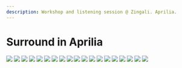 ```yaml
---
description: Workshop and listening session @ Zingali. Aprilia.
---
```


# Surround in Aprilia

![](https://raw.githubusercontent.com/grammaton/surround-journey/master/2010/2010-05-22-surround-aprilia/photos/2010-05-22-_DSC3078.jpg) ![](https://raw.githubusercontent.com/grammaton/surround-journey/master/2010/2010-05-22-surround-aprilia/photos/2010-05-22-_DSC3080.jpg) ![](https://raw.githubusercontent.com/grammaton/surround-journey/master/2010/2010-05-22-surround-aprilia/photos/2010-05-22-_DSC3083.jpg) ![](https://raw.githubusercontent.com/grammaton/surround-journey/master/2010/2010-05-22-surround-aprilia/photos/2010-05-22-_DSC3088.jpg) ![](https://raw.githubusercontent.com/grammaton/surround-journey/master/2010/2010-05-22-surround-aprilia/photos/2010-05-22-_DSC3091.jpg) ![](https://raw.githubusercontent.com/grammaton/surround-journey/master/2010/2010-05-22-surround-aprilia/photos/2010-05-22-_DSC3093.jpg) ![](https://raw.githubusercontent.com/grammaton/surround-journey/master/2010/2010-05-22-surround-aprilia/photos/2010-05-22-_DSC3095.jpg) ![](https://raw.githubusercontent.com/grammaton/surround-journey/master/2010/2010-05-22-surround-aprilia/photos/2010-05-22-_DSC3097.jpg) ![](https://raw.githubusercontent.com/grammaton/surround-journey/master/2010/2010-05-22-surround-aprilia/photos/2010-05-22-_DSC3101.jpg) ![](https://raw.githubusercontent.com/grammaton/surround-journey/master/2010/2010-05-22-surround-aprilia/photos/2010-05-22-_DSC3102.jpg) ![](https://raw.githubusercontent.com/grammaton/surround-journey/master/2010/2010-05-22-surround-aprilia/photos/2010-05-22-_DSC3103.jpg) ![](https://raw.githubusercontent.com/grammaton/surround-journey/master/2010/2010-05-22-surround-aprilia/photos/2010-05-22-_DSC3104.jpg) ![](https://raw.githubusercontent.com/grammaton/surround-journey/master/2010/2010-05-22-surround-aprilia/photos/2010-05-22-_DSC3105.jpg) ![](https://raw.githubusercontent.com/grammaton/surround-journey/master/2010/2010-05-22-surround-aprilia/photos/2010-05-22-_DSC3106.jpg) ![](https://raw.githubusercontent.com/grammaton/surround-journey/master/2010/2010-05-22-surround-aprilia/photos/2010-05-22-_DSC3107.jpg) ![](https://raw.githubusercontent.com/grammaton/surround-journey/master/2010/2010-05-22-surround-aprilia/photos/2010-05-22-_DSC3113.jpg) ![](https://raw.githubusercontent.com/grammaton/surround-journey/master/2010/2010-05-22-surround-aprilia/photos/2010-05-22-_DSC3115.jpg) ![](https://raw.githubusercontent.com/grammaton/surround-journey/master/2010/2010-05-22-surround-aprilia/photos/2010-05-22-_DSC3122.jpg) ![](https://raw.githubusercontent.com/grammaton/surround-journey/master/2010/2010-05-22-surround-aprilia/photos/2010-05-22-_DSC3123.jpg)

